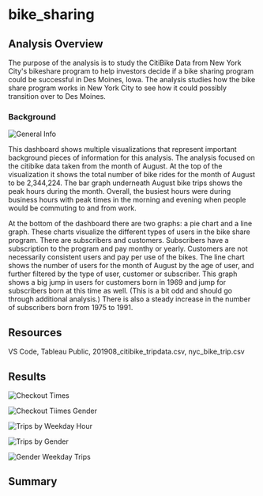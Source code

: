 # bike_sharing
## Analysis Overview
The purpose of the analysis is to study the CitiBike Data from New York City's bikeshare program to help investors decide if a bike sharing program could be successful in Des Moines, Iowa. The analysis studies how the bike share program works in New York City to see how it could possibly transition over to  Des Moines. 
### Background 

![General Info](https://user-images.githubusercontent.com/106348899/190530581-21a9ff59-9d23-4a25-b6ff-b4b5b88dd0e7.png)

This dashboard shows multiple visualizations that represent important background pieces of information for this analysis.  The analysis focused on the citibike data taken from the month of August. At the top of the visualization it shows the total number of bike rides for the month of August to be 2,344,224.  The bar graph underneath August bike trips shows the peak hours during the month.  Overall, the busiest hours were during business hours with peak times in the morning and evening when people would be commuting to and from work. 

At the bottom of the dashboard there are two graphs: a pie chart and a line graph.  These charts visualize the different types of users in the bike share program.  There are subscribers and customers. Subscribers have a subscription to the program and pay monthy or yearly.  Customers are not necessarily consistent users and pay per use of the bikes. The line chart shows the number of users for the month of August by the age of user, and further filtered by the type of user, customer or subscriber. This graph shows a big jump in users for customers born in 1969 and jump for subscribers born at this time as well. (This is a bit odd and should go through additional analysis.) There is also a steady increase in the number of subscribers born from 1975 to 1991. 

## Resources
VS Code, Tableau Public, 201908_citibike_tripdata.csv, nyc_bike_trip.csv
## Results

![Checkout Times](https://user-images.githubusercontent.com/106348899/190530723-17bfbb6c-3348-4d70-bba9-2764ba1de94a.png)

![Checkout Tiimes Gender](https://user-images.githubusercontent.com/106348899/190530864-bccf7384-b451-4501-9bc8-818d0c5cd319.png)

![Trips by Weekday Hour](https://user-images.githubusercontent.com/106348899/190530973-a2d1bcf3-ff94-48dc-aab5-f09018ef610f.png)

![Trips by Gender](https://user-images.githubusercontent.com/106348899/190531179-85c8cd9f-cb24-44b2-8c34-f035cb3ca6c1.png)

![Gender Weekday Trips](https://user-images.githubusercontent.com/106348899/190531306-691dd748-1ed8-424c-bd57-e11ac6869394.png)


## Summary
